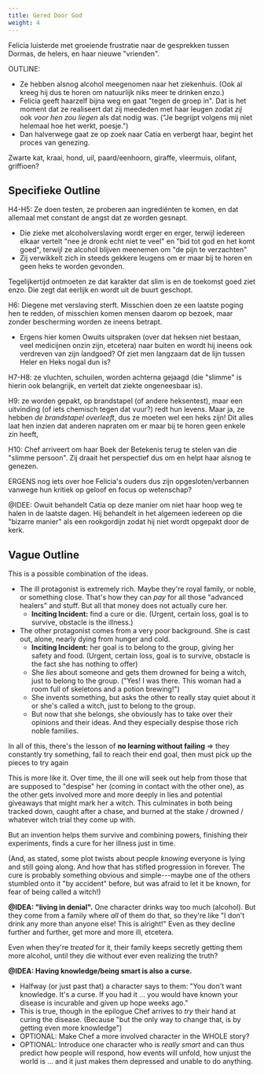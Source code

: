 ```yaml
---
title: Gered Door God
weight: 4
---
```

Felicia luisterde met groeiende frustratie naar de gesprekken tussen Dormas, de helers, en haar nieuwe "vrienden".

OUTLINE:
* Ze hebben alsnog alcohol meegenomen naar het ziekenhuis. (Ook al kreeg hij dus te horen om natuurlijk niks meer te drinken enzo.)
* Felicia geeft haarzelf bijna weg en gaat "tegen de groep in". Dat is het moment dat ze realiseert dat zij meededen met haar leugen zodat _zij_ ook _voor hen zou liegen_ als dat nodig was. ("Je begrijpt volgens mij niet helemaal hoe het werkt, poesje.")
* Dan halverwege gaat ze op zoek naar Catia en verbergt haar, begint het proces van genezing.





Zwarte kat, kraai, hond, uil, paard/eenhoorn, giraffe, vleermuis, olifant, griffioen?



## Specifieke Outline
H4-H5: Ze doen testen, ze proberen aan ingrediënten te komen, en dat allemaal met constant de angst dat ze worden gesnapt.
* Die zieke met alcoholverslaving wordt erger en erger, terwijl iedereen elkaar vertelt "nee je dronk echt niet te veel" en "bid tot god en het komt goed", terwijl ze alcohol blijven meenemen om "de pijn te verzachten"
* Zij verwikkelt zich in steeds gekkere leugens om er maar bij te horen en geen heks te worden gevonden.

Tegelijkertijd ontmoeten ze dat karakter dat slim is en de toekomst goed ziet enzo. Die zegt dat eerlijk en wordt uit de buurt geschopt.

H6: Diegene met verslaving sterft. Misschien doen ze een laatste poging hen te redden, of misschien komen mensen daarom op bezoek, maar zonder bescherming worden ze ineens betrapt.
* Ergens hier komen Owuits uitspraken (over dat heksen niet bestaan, veel medicijnen onzin zijn, etcetera) naar buiten en wordt hij ineens ook verdreven van zijn landgoed? Of ziet men langzaam dat de lijn tussen Heler en Heks nogal dun is?

H7-H8: ze vluchten, schuilen, worden achterna gejaagd (die "slimme" is hierin ook belangrijk, en vertelt dat ziekte ongeneesbaar is).


H9: ze worden gepakt, op brandstapel (of andere heksentest), maar een uitvinding (of iets chemisch tegen dat vuur?) redt hun levens. Maar ja, ze hebben _de brandstapel overleeft_, dus ze moeten wel een heks zijn! Dit alles laat hen inzien dat anderen napraten om er maar bij te horen geen enkele zin heeft,

H10: Chef arriveert om haar Boek der Betekenis terug te stelen van die "slimme persoon". Zij draait het perspectief dus om en helpt haar alsnog te genezen.

ERGENS nog iets over hoe Felicia's ouders dus zijn opgesloten/verbannen vanwege hun kritiek op geloof en focus op wetenschap?

@IDEE: Owuit behandelt Catia op deze manier om niet haar hoop weg te halen in de laatste dagen. Hij behandelt in het algemeen iedereen op die "bizarre manier" als een rookgordijn zodat hij niet wordt opgepakt door de kerk.

## Vague Outline

This is a possible combination of the ideas.
* The ill protagonist is extremely rich. Maybe they're royal family, or noble, or something close. That's how they can _pay_ for all those "advanced healers" and stuff. But all that money does not actually cure her. 
	* **Inciting Incident:** find a cure or die. (Urgent, certain loss, goal is to survive, obstacle is the illness.)
* The other protagonist comes from a very poor background. She is cast out, alone, nearly dying from hunger and cold.
	* **Inciting Incident:** her goal is to belong to the group, giving her safety and food. (Urgent, certain loss, goal is to survive, obstacle is the fact she has nothing to offer)
	* She _lies_ about someone and gets them drowned for being a witch, just to belong to the group. ("Yes! I was there. This woman had a room full of skeletons and a potion brewing!")
	* She invents something, but asks the other to really stay quiet about it or she's called a witch, just to belong to the group.
	* But now that she belongs, she obviously has to take over their opinions and their ideas. And they especially despise those rich noble families.

In all of this, there's the lesson of **no learning without failing** => they constantly try something, fail to reach their end goal, then must pick up the pieces to try again

This is more like it. Over time, the ill one will seek out help from those that are supposed to "despise" her (coming in contact with the other one), as the other gets involved more and more deeply in lies and potential giveaways that might mark her a witch. This culminates in both being tracked down, caught after a chase, and burned at the stake / drowned / whatever witch trial they come up with.

But an invention helps them survive and combining powers, finishing their experiments, finds a cure for her illness just in time.

(And, as stated, some plot twists about people _knowing_ everyone is lying and still going along. And how that has stifled progression in forever. The cure is probably something obvious and simple---maybe one of the others stumbled onto it "by accident" before, but was afraid to let it be known, for fear of being called a witch!)

**@IDEA: "living in denial".** One character drinks way too much (alcohol). But they come from a family where _all_ of them do that, so they're like "I don't drink any more than anyone else! This is alright!" Even as they decline further and further, get more and more ill, etcetera. 

Even when they're _treated_ for it, their family keeps secretly getting them more alcohol, until they die without ever even realizing the truth?

**@IDEA: Having knowledge/being smart is also a curse.**
* Halfway (or just past that) a character says to them: "You don't want knowledge. It's a curse. If you had it ... you would have known your disease is incurable and given up hope weeks ago." 
* This is true, though in the epilogue Chef arrives to _try_ their hand at curing the disease. (Because "but the only way to change that, is by getting even more knowledge")
* OPTIONAL: Make Chef a more involved character in the WHOLE story?
* OPTIONAL: Introduce one character who is _really smart_ and can thus predict how people will respond, how events will unfold, how unjust the world is ... and it just makes them depressed and unable to do anything.
